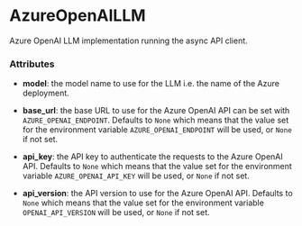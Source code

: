 # AzureOpenAILLM


Azure OpenAI LLM implementation running the async API client.







### Attributes

- **model**: the model name to use for the LLM i.e. the name of the Azure deployment.

- **base_url**: the base URL to use for the Azure OpenAI API can be set with `AZURE_OPENAI_ENDPOINT`.  Defaults to `None` which means that the value set for the environment variable  `AZURE_OPENAI_ENDPOINT` will be used, or `None` if not set.

- **api_key**: the API key to authenticate the requests to the Azure OpenAI API. Defaults to `None`  which means that the value set for the environment variable `AZURE_OPENAI_API_KEY` will be  used, or `None` if not set.

- **api_version**: the API version to use for the Azure OpenAI API. Defaults to `None` which means  that the value set for the environment variable `OPENAI_API_VERSION` will be used, or  `None` if not set.








